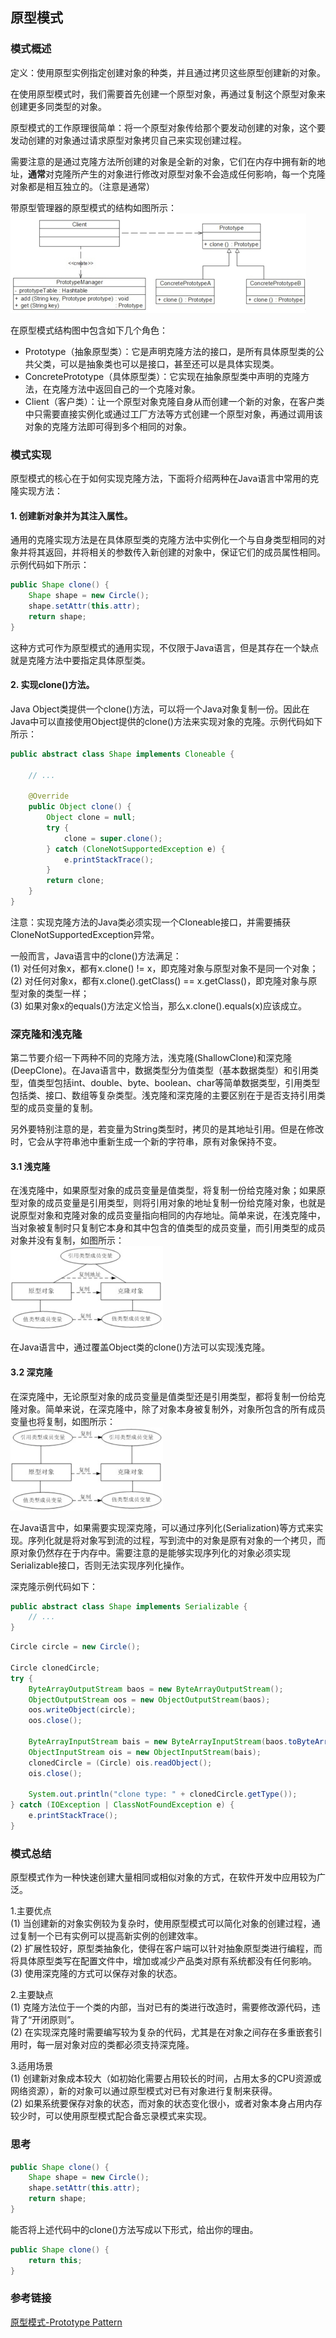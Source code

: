 ## 原型模式

### 模式概述

定义：使用原型实例指定创建对象的种类，并且通过拷贝这些原型创建新的对象。

在使用原型模式时，我们需要首先创建一个原型对象，再通过复制这个原型对象来创建更多同类型的对象。

原型模式的工作原理很简单：将一个原型对象传给那个要发动创建的对象，这个要发动创建的对象通过请求原型对象拷贝自己来实现创建过程。

需要注意的是通过克隆方法所创建的对象是全新的对象，它们在内存中拥有新的地址，**通常**对克隆所产生的对象进行修改对原型对象不会造成任何影响，每一个克隆对象都是相互独立的。（注意是通常）

带原型管理器的原型模式的结构如图所示：<br/>
![](image/原型模式结构图.png)

在原型模式结构图中包含如下几个角色：
* Prototype（抽象原型类）：它是声明克隆方法的接口，是所有具体原型类的公共父类，可以是抽象类也可以是接口，甚至还可以是具体实现类。
* ConcretePrototype（具体原型类）：它实现在抽象原型类中声明的克隆方法，在克隆方法中返回自己的一个克隆对象。
* Client（客户类）：让一个原型对象克隆自身从而创建一个新的对象，在客户类中只需要直接实例化或通过工厂方法等方式创建一个原型对象，再通过调用该对象的克隆方法即可得到多个相同的对象。

### 模式实现

原型模式的核心在于如何实现克隆方法，下面将介绍两种在Java语言中常用的克隆实现方法：

#### 1. 创建新对象并为其注入属性。

通用的克隆实现方法是在具体原型类的克隆方法中实例化一个与自身类型相同的对象并将其返回，并将相关的参数传入新创建的对象中，保证它们的成员属性相同。示例代码如下所示：

```java
public Shape clone() {
    Shape shape = new Circle();
    shape.setAttr(this.attr);
    return shape;
}
```

这种方式可作为原型模式的通用实现，不仅限于Java语言，但是其存在一个缺点就是克隆方法中要指定具体原型类。

#### 2. 实现clone()方法。

Java Object类提供一个clone()方法，可以将一个Java对象复制一份。因此在Java中可以直接使用Object提供的clone()方法来实现对象的克隆。示例代码如下所示：

```java
public abstract class Shape implements Cloneable {

    // ...

    @Override
    public Object clone() {
        Object clone = null;
        try {
            clone = super.clone();
        } catch (CloneNotSupportedException e) {
            e.printStackTrace();
        }
        return clone;
    }
}
```

注意：实现克隆方法的Java类必须实现一个Cloneable接口，并需要捕获CloneNotSupportedException异常。

一般而言，Java语言中的clone()方法满足：<br/>
(1) 对任何对象x，都有x.clone() != x，即克隆对象与原型对象不是同一个对象；<br/>
(2) 对任何对象x，都有x.clone().getClass() == x.getClass()，即克隆对象与原型对象的类型一样；<br/>
(3) 如果对象x的equals()方法定义恰当，那么x.clone().equals(x)应该成立。

### 深克隆和浅克隆

第二节要介绍一下两种不同的克隆方法，浅克隆(ShallowClone)和深克隆(DeepClone)。在Java语言中，数据类型分为值类型（基本数据类型）和引用类型，值类型包括int、double、byte、boolean、char等简单数据类型，引用类型包括类、接口、数组等复杂类型。浅克隆和深克隆的主要区别在于是否支持引用类型的成员变量的复制。

另外要特别注意的是，若变量为String类型时，拷贝的是其地址引用。但是在修改时，它会从字符串池中重新生成一个新的字符串，原有对象保持不变。

#### 3.1 浅克隆

在浅克隆中，如果原型对象的成员变量是值类型，将复制一份给克隆对象；如果原型对象的成员变量是引用类型，则将引用对象的地址复制一份给克隆对象，也就是说原型对象和克隆对象的成员变量指向相同的内存地址。简单来说，在浅克隆中，当对象被复制时只复制它本身和其中包含的值类型的成员变量，而引用类型的成员对象并没有复制，如图所示：<br/>
![](image/浅克隆.png)

在Java语言中，通过覆盖Object类的clone()方法可以实现浅克隆。

#### 3.2 深克隆

在深克隆中，无论原型对象的成员变量是值类型还是引用类型，都将复制一份给克隆对象。简单来说，在深克隆中，除了对象本身被复制外，对象所包含的所有成员变量也将复制，如图所示：<br/>
![](image/深克隆.png)

在Java语言中，如果需要实现深克隆，可以通过序列化(Serialization)等方式来实现。序列化就是将对象写到流的过程，写到流中的对象是原有对象的一个拷贝，而原对象仍然存在于内存中。需要注意的是能够实现序列化的对象必须实现Serializable接口，否则无法实现序列化操作。

深克隆示例代码如下：

```java
public abstract class Shape implements Serializable {
    // ...
}
```

```java
Circle circle = new Circle();

Circle clonedCircle;
try {
    ByteArrayOutputStream baos = new ByteArrayOutputStream();
    ObjectOutputStream oos = new ObjectOutputStream(baos);
    oos.writeObject(circle);
    oos.close();

    ByteArrayInputStream bais = new ByteArrayInputStream(baos.toByteArray());
    ObjectInputStream ois = new ObjectInputStream(bais);
    clonedCircle = (Circle) ois.readObject();
    ois.close();

    System.out.println("clone type: " + clonedCircle.getType());
} catch (IOException | ClassNotFoundException e) {
    e.printStackTrace();
}
```

### 模式总结

原型模式作为一种快速创建大量相同或相似对象的方式，在软件开发中应用较为广泛。

1.主要优点<br/>
(1) 当创建新的对象实例较为复杂时，使用原型模式可以简化对象的创建过程，通过复制一个已有实例可以提高新实例的创建效率。<br/>
(2) 扩展性较好，原型类抽象化，使得在客户端可以针对抽象原型类进行编程，而将具体原型类写在配置文件中，增加或减少产品类对原有系统都没有任何影响。<br/>
(3) 使用深克隆的方式可以保存对象的状态。

2.主要缺点<br/>
(1) 克隆方法位于一个类的内部，当对已有的类进行改造时，需要修改源代码，违背了“开闭原则”。<br/>
(2) 在实现深克隆时需要编写较为复杂的代码，尤其是在对象之间存在多重嵌套引用时，每一层对象对应的类都必须支持深克隆。

3.适用场景<br/>
(1) 创建新对象成本较大（如初始化需要占用较长的时间，占用太多的CPU资源或网络资源），新的对象可以通过原型模式对已有对象进行复制来获得。<br/>
(2) 如果系统要保存对象的状态，而对象的状态变化很小，或者对象本身占用内存较少时，可以使用原型模式配合备忘录模式来实现。

### 思考

```java
public Shape clone() {
    Shape shape = new Circle();
    shape.setAttr(this.attr);
    return shape;
}
```

能否将上述代码中的clone()方法写成以下形式，给出你的理由。

```java
public Shape clone() { 
    return this; 
}
```

### 参考链接
[原型模式-Prototype Pattern](https://gof.quanke.name/%E5%8E%9F%E5%9E%8B%E6%A8%A1%E5%BC%8F-Prototype%20Pattern.html)